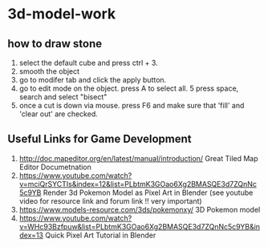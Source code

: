 # 3d-model-work

## how to draw stone
1. select the default cube and press ctrl + 3.
2. smooth the object
3. go to modifer tab and click the apply button.
4. go to edit mode on the object. press A to select all.
5  press space, search and select "bisect"
6. once a cut is down via mouse. press F6 and make sure that 'fill' and 'clear out' are checked.

## Useful Links for Game Development
1. http://doc.mapeditor.org/en/latest/manual/introduction/ Great Tiled Map Editor Documetnation
2. https://www.youtube.com/watch?v=mciQrSYCTIs&index=12&list=PLbtmK3GOao6Xg2BMASQE3d7ZQnNc5c9YB Render 3d Pokemon Model as Pixel Art in Blender (see youtube video for resource link and forum link !! very important)
3. https://www.models-resource.com/3ds/pokemonxy/ 3D Pokemon model 
3. https://www.youtube.com/watch?v=WHc93Bzfpuw&list=PLbtmK3GOao6Xg2BMASQE3d7ZQnNc5c9YB&index=13 Quick Pixel Art Tutorial in Blender
